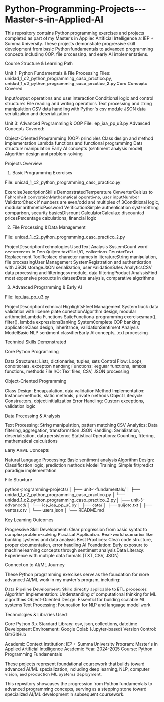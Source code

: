 # Python-Programming-Projects---Master-s-in-Applied-AI

This repository contains Python programming exercises and projects completed as part of my Master's in Applied Artificial Intelligence at IEP + Summa University. These projects demonstrate progressive skill development from basic Python fundamentals to advanced programming concepts including OOP, file processing, and early AI implementations.

Course Structure & Learning Path

Unit 1: Python Fundamentals & File Processing
Files: unidad_1_c2_python_programming_caso_practico.py, unidad_1_c2_python_programming_caso_practico_2.py
Core Concepts Covered:

Input/output operations and user interaction
Conditional logic and control structures
File reading and writing operations
Text processing and string manipulation
CSV data handling with Python's csv module
JSON data serialization and deserialization

Unit 3: Advanced Programming & OOP
File: iep_iaa_pp_u3.py
Advanced Concepts Covered:

Object-Oriented Programming (OOP) principles
Class design and method implementation
Lambda functions and functional programming
Data structure manipulation
Early AI concepts (sentiment analysis model)
Algorithm design and problem-solving

 Projects Overview

1. Basic Programming Exercises

File: unidad_1_c2_python_programming_caso_practico.py

ExerciseDescriptionSkills DemonstratedTemperature ConverterCelsius to Fahrenheit conversionMathematical operations, user inputNumber ValidatorCheck if numbers are even/odd and multiples of 3Conditional logic, modular arithmeticPassword VerificationSimple authentication systemString comparison, security basicsDiscount CalculatorCalculate discounted pricesPercentage calculations, financial logic

2. File Processing & Data Management

File: unidad_1_c2_python_programming_caso_practico_2.py

ProjectDescriptionTechnologies UsedText Analysis SystemCount word occurrences in Don Quijote textFile I/O, collections.CounterText Replacement ToolReplace character names in literatureString manipulation, file processingUser Management SystemRegistration and authentication with JSON storageJSON serialization, user validationSales AnalyticsCSV data processing and filteringcsv module, data filteringProduct AnalysisFind most expensive products in datasetData analysis, comparative algorithms

3. Advanced Programming & Early AI
   
File: iep_iaa_pp_u3.py

ProjectDescriptionTechnical HighlightsFleet Management SystemTruck data validation with license plate correctionAlgorithm design, modular arithmeticLambda Functions SuiteFunctional programming exercisesmap(), filter(), lambda expressionsBanking SystemComplete OOP banking applicationClass design, inheritance, validationSentiment Analysis ModelBasic NLP sentiment classifierEarly AI concepts, text processing

Technical Skills Demonstrated

Core Python Programming

Data Structures: Lists, dictionaries, tuples, sets
Control Flow: Loops, conditionals, exception handling
Functions: Regular functions, lambda functions, methods
File I/O: Text files, CSV, JSON processing

Object-Oriented Programming

Class Design: Encapsulation, data validation
Method Implementation: Instance methods, static methods, private methods
Object Lifecycle: Constructors, object initialization
Error Handling: Custom exceptions, validation logic

Data Processing & Analysis

Text Processing: String manipulation, pattern matching
CSV Analytics: Data filtering, aggregation, transformation
JSON Handling: Serialization, deserialization, data persistence
Statistical Operations: Counting, filtering, mathematical calculations

Early AI/ML Concepts

Natural Language Processing: Basic sentiment analysis
Algorithm Design: Classification logic, prediction methods
Model Training: Simple fit/predict paradigm implementation

File Structure

python-programming-projects/
│
├── unit-1-fundamentals/
│   ├── unidad_1_c2_python_programming_caso_practico.py
│   └── unidad_1_c2_python_programming_caso_practico_2.py
│
├── unit-3-advanced/
│   └── iep_iaa_pp_u3.py
│
├── data/
│   ├── quijote.txt
│   ├── ventas.csv
│   └── users.json
│
└── README.md

Key Learning Outcomes

Progressive Skill Development: Clear progression from basic syntax to complex problem-solving
Practical Application: Real-world scenarios like banking systems and data analysis
Best Practices: Clean code structure, proper documentation, error handling
AI Foundation: Early exposure to machine learning concepts through sentiment analysis
Data Literacy: Experience with multiple data formats (TXT, CSV, JSON)

Connection to AI/ML Journey

These Python programming exercises serve as the foundation for more advanced AI/ML work in my master's program, including:

Data Pipeline Development: Skills directly applicable to ETL processes
Algorithm Implementation: Understanding of computational thinking for ML algorithms
Object-Oriented Design: Essential for building scalable ML systems
Text Processing: Foundation for NLP and language model work

Technologies & Libraries Used

Core Python 3.x
Standard Library: csv, json, collections, datetime
Development Environment: Google Colab (Jupyter-based)
Version Control: Git/GitHub

Academic Context
Institution: IEP + Summa University
Program: Master's in Applied Artificial Intelligence
Academic Year: 2024-2025
Course: Python Programming Fundamentals

These projects represent foundational coursework that builds toward advanced AI/ML specialization, including deep learning, NLP, computer vision, and production ML systems deployment.

This repository showcases the progression from Python fundamentals to advanced programming concepts, serving as a stepping stone toward specialized AI/ML development in subsequent coursework.
